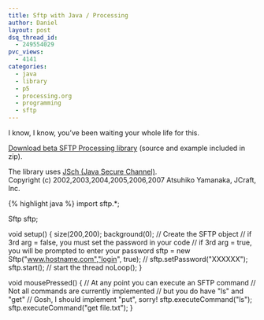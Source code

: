 ```yaml
---
title: Sftp with Java / Processing
author: Daniel
layout: post
dsq_thread_id:
  - 249554029
pvc_views:
  - 4141
categories:
  - java
  - library
  - p5
  - processing.org
  - programming
  - sftp
---
```

<p>I know, I know, you&#8217;ve been waiting your whole life for this.</p>
<p><a href="http://www.shiffman.net/p5/libraries/sftp/sftp.zip">Download beta SFTP Processing library</a> (source and example included in zip).</p>
<p>The library uses <a href="http://www.jcraft.com/jsch/">JSch (Java Secure Channel)</a>.<br />
Copyright (c) 2002,2003,2004,2005,2006,2007 Atsuhiko Yamanaka, JCraft, Inc.</p>
{% highlight java %}
import sftp.*;

Sftp sftp;

void setup() {
  size(200,200);
  background(0);
  // Create the SFTP object
  // if 3rd arg = false, you must set the password in your code
  // if 3rd arg = true, you will be prompted to enter your password
  sftp = new Sftp("www.hostname.com","login", true);
  // sftp.setPassword("XXXXXX");
  sftp.start(); // start the thread
  noLoop();
}

void mousePressed() {
  // At any point you can execute an SFTP command 
  // Not all commands are currently implemented
  // but you do have "ls" and "get"
  // Gosh, I should implement "put", sorry!
  sftp.executeCommand("ls");
  sftp.executeCommand("get file.txt");
}
</pre>
